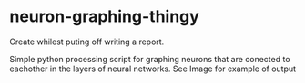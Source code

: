 # neuron-graphing-thingy
Create whilest puting off writing a report.

Simple python processing script for graphing neurons that are conected to eachother in the layers of neural networks.
See Image for example of output
